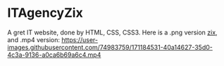 # ITAgencyZix
A gret IT website, done by HTML, CSS, CSS3. Here is a .png version [zix](https://user-images.githubusercontent.com/74983759/171184386-b2ff8ebf-de87-410e-ab81-19308eb9ebac.png), and .mp4 version: https://user-images.githubusercontent.com/74983759/171184531-40a14627-35d0-4c3a-9136-a0ca6b69a6c4.mp4



